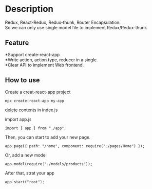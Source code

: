 # Description

Redux, React-Redux, Redux-thunk, Router Encapsulation.<br>
So we can only use single model file to implement Redux/Redux-thunk<br>

## Feature

*Support create-react-app<br>
*Write action, action type, reducer in a single.<br>
*Clear API to implement Web frontend.<br>

## How to use

Create a creat-react-app project

```
npx create-react-app my-app
```

delete contents in index.js

import app.js

```
import { app } from "./app";
```

Then, you can start to add your new page.

```
app.page({ path: "/home", component: require("./pages/Home") });
```

Or, add a new model

```
app.model(require("./models/products"));
```

After that, strat your app

```
app.start("root");
```
